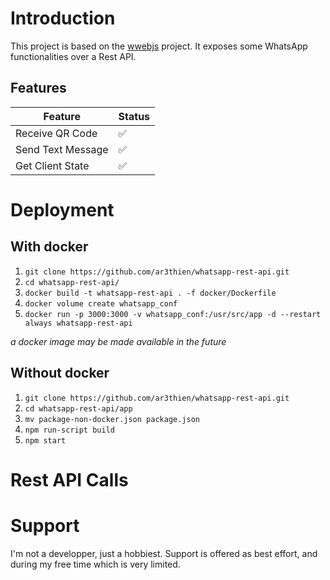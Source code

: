 # Introduction

This project is based on the [wwebjs](https://wwebjs.dev/) project. It exposes some WhatsApp functionalities over a Rest API.


## Features

| Feature  | Status |
|-------------|-------------|
| Receive QR Code |✅|
| Send Text Message |✅|
| Get Client State |✅|

# Deployment

## With docker

1. `git clone https://github.com/ar3thien/whatsapp-rest-api.git`
2. `cd whatsapp-rest-api/`
3. `docker build -t whatsapp-rest-api . -f docker/Dockerfile`
4. `docker volume create whatsapp_conf`
4. `docker run -p 3000:3000 -v whatsapp_conf:/usr/src/app -d --restart always whatsapp-rest-api`

_a docker image may be made available in the future_

## Without docker

1. `git clone https://github.com/ar3thien/whatsapp-rest-api.git`
2. `cd whatsapp-rest-api/app`
3. `mv package-non-docker.json package.json`
4. `npm run-script build`
5. `npm start`

# Rest API Calls

# Support

I'm not a developper, just a hobbiest. Support is offered as best effort, and during my free time which is very limited.